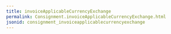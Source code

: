 ```yaml
---
title: invoiceApplicableCurrencyExchange
permalink: Consignment.invoiceApplicableCurrencyExchange.html
jsonid: consignment_invoiceapplicablecurrencyexchange
---
```

